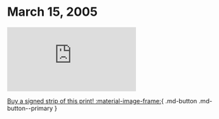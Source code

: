 # March 15, 2005

![](https://www.achewood.com/comic.php?date=03152005)

[Buy a signed strip of this print! :material-image-frame:](https://achewood-holiday-pop-up.myshopify.com/products/strip#03152005){ .md-button .md-button--primary }
